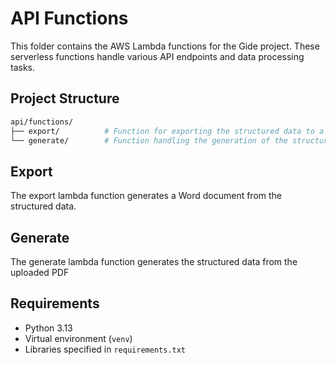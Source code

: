 # API Functions

This folder contains the AWS Lambda functions for the Gide project. These serverless functions handle various API endpoints and data processing tasks.

## Project Structure

```bash
api/functions/
├── export/          # Function for exporting the structured data to a template Word document
└── generate/        # Function handling the generation of the structured data from the uploaded PDF
```

## Export

The export lambda function generates a Word document from the structured data.

## Generate

The generate lambda function generates the structured data from the uploaded PDF

## Requirements

- Python 3.13
- Virtual environment (`venv`)
- Libraries specified in `requirements.txt`
